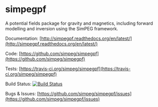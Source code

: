 simpegpf
========

A potential fields package for gravity and magnetics,
including forward modelling and inversion using the SimPEG framework.



Documentation:
[http://simpegpf.readthedocs.org/en/latest/](http://simpegpf.readthedocs.org/en/latest/)

Code:
[https://github.com/simpeg/simpegpf](https://github.com/simpeg/simpegpf)

Tests:
[https://travis-ci.org/simpeg/simpegpf](https://travis-ci.org/simpeg/simpegpf)

Build Status:
[![Build Status](https://travis-ci.org/simpeg/simpegpf.png)](https://travis-ci.org/simpeg/simpegpf)

Bugs & Issues:
[https://github.com/simpeg/simpegpf/issues](https://github.com/simpeg/simpegpf/issues)
